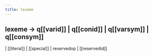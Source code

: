 ```yaml
---
title: lexeme
---
```


## lexeme	→	q[[varid]] | q[[conid]] | q[[varsym]] | q[[consym]]
|	[[literal]] | [[special]] | reservedop | [[reservedid]]
##
